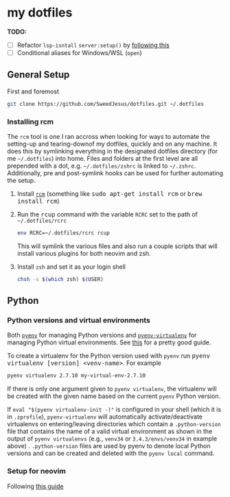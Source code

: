 # my dotfiles

**TODO:**

- [ ] Refactor `lsp-isntall` `server:setup()` by [following this](git@github.com:kgpf-dev/kgpf-stack.git)
- [ ] Conditional aliases for Windows/WSL (`open`)

## General Setup

First and foremost

```bash
git clone https://github.com/SweedJesus/dotfiles.git ~/.dotfiles
```

### Installing rcm

The `rcm` tool is one I ran accross when looking for ways to automate the setting-up and
tearing-downof my dotfiles, quickly and on any machine. It does this by symlinking everything in the
designated dotfiles directory (for me `~/.dotfiles`) into home. Files and folders at the first level
are all prepended with a dot, e.g. `~/.dotfiles/zshrc` is linked to `~/.zshrc`. Additionally, pre
and post-symlink hooks can be used for further automating the setup.

1. Install [`rcm`][rcm]
    (something like <kbd>sudo apt-get install rcm</kbd> or <kbd>brew install rcm</kbd>)

2. Run the <kbd>rcup</kbd> command with the variable `RCRC` set to the path of `~/.dotfiles/rcrc`

    ```bash
    env RCRC=~/.dotfiles/rcrc rcup
    ```

    This will symlink the various files and also run a couple scripts that will install various plugins
    for both neovim and zsh.

3. Install `zsh` and set it as your login shell

    ```bash
    chsh -s $(which zsh) $(USER)
    ```

[rcm]: https://github.com/thoughtbot/rcm

## Python

### Python versions and virtual environments

Both [`pyenv`][pyenv] for managing Python versions and [`pyenv-virtualenv`][pyenv-virtualenv] for
managing Python virtual environments. See [this][intro-to-pyenv] for a pretty good guide.

[intro-to-pyenv]: https://realpython.com/intro-to-pyenv/

To create a virtualenv for the Python version used with `pyenv`
run <kbd>pyenv virtualenv [version] \<venv-name\></kbd>. For example

[pyenv]: https://github.com/pyenv/pyenv
[pyenv-virtualenv]: https://github.com/pyenv/pyenv-virtualenv

```bash
pyenv virtualenv 2.7.10 my-virtual-env-2.7.10
```

If there is only one argument given to `pyenv virtualenv`, the virtualenv will be created with the
given name based on the current `pyenv` Python version.

If `eval "$(pyenv virtualenv-init -)"` is configured in your shell (which it is in `.zprofile`),
`pyenv-virtualenv` will automatically activate/deactivate virtualenvs on entering/leaving
directories which contain a `.python-version` file that contains the name of a valid virtual
environment as shown in the output of `pyenv virtualenvs` (e.g., `venv34` or `3.4.3/envs/venv34` in
example above) . `.python-version` files are used by pyenv to denote local Python versions and can
be created and deleted with the `pyenv local` command.

### Setup for neovim

Following [this guide][]

[this guide]: https://github.com/deoplete-plugins/deoplete-jedi/wiki/Setting-up-Python-for-Neovim#using-virtual-environments

